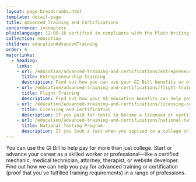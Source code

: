 ```yaml
---
layout: page-breadcrumbs.html
template: detail-page
title: Advanced Training and Certifications
concurrence: incomplete
plainlanguage: 12-05-16 certified in compliance with the Plain Writing Act
collection: education
children: educationAdvancedTraining
order: 6
majorlinks:
  - heading:
    links:
    - url: /education/advanced-training-and-certifications/entrepreneurship-training/
      title: Entrepreneurship Training
      description: Find out how you can use your GI Bill benefits or other educational assistance programs for training to start your own business.
    - url: /education/advanced-training-and-certifications/flight-training/
      title: Flight Training
      description: Find out how your VA education benefits can help pay for flight training.
    - url: /education/advanced-training-and-certifications/licensing-certification/
      title: Licensing and Certification
      description: If you paid for tests to become a licensed or certified professional, find out if you can get paid back for the cost of the tests.
    - url: /education/advanced-training-and-certifications/national-testing-program/
      title: National Testing Program
      description: If you took a test when you applied to a college or a training course, find out if you can get paid back for the cost of the test.
---
```


<div class="va-introtext">

You can use the GI Bill to help pay for more than just college. Start or advance your career as a skilled worker or professional—like a certified mechanic, medical technician, attorney, therapist, or website developer. Find out how we can help you pay for advanced training or certification (proof that you’ve fulfilled training requirements) in a range of professions.

</div>
